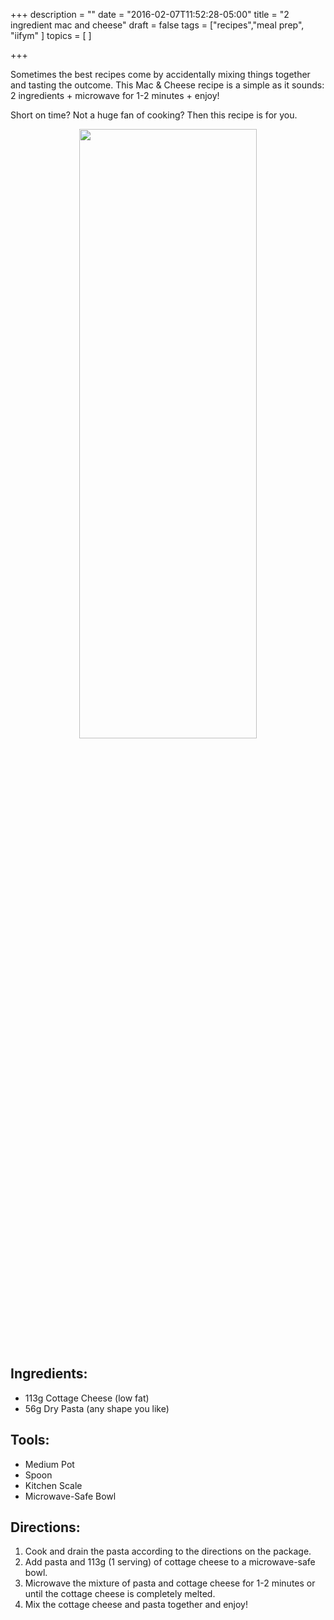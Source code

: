 +++
description = ""
date = "2016-02-07T11:52:28-05:00"
title = "2 ingredient mac and cheese"
draft = false
tags = ["recipes","meal prep", "iifym"
]
topics = [
]

+++

Sometimes the best recipes come by accidentally mixing things together and tasting the outcome. This Mac & Cheese recipe is a simple as it sounds: 2 ingredients + microwave for 1-2 minutes + enjoy!

Short on time? Not a huge fan of cooking? Then this recipe is for you.

<!--more-->

<center><img src="https://2.bp.blogspot.com/-CyCVRgNTJ8Q/Vrd2BicikRI/AAAAAAAAA6w/3LDTsjckFVE/s640/mac%2526cheese.jpg" width="75%" height="50%"/></center>

## Ingredients:
* 113g Cottage Cheese (low fat)
* 56g Dry Pasta (any shape you like)

## Tools:
* Medium Pot
* Spoon
* Kitchen Scale
* Microwave-Safe Bowl

## Directions:
1. Cook and drain the pasta according to the directions on the package.
2. Add pasta and 113g (1 serving) of cottage cheese to a microwave-safe bowl.
3. Microwave the mixture of pasta and cottage cheese for 1-2 minutes or until the cottage cheese is completely melted.
4. Mix the cottage cheese and pasta together and enjoy!
